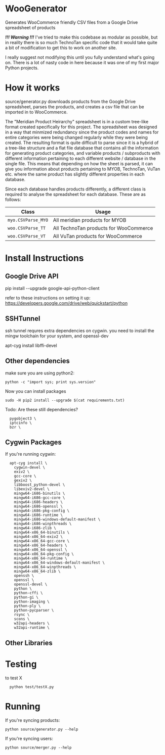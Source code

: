 # WooGenerator

Generates WooCommerce friendly CSV files from a Google Drive spreadsheet of products

***!!! Warning !!!***
I've tried to make this codebase as modular as possible, but in reality there is 
so much TechnoTan specific code that it would take quite a bit of modification 
to get this to work on another site. 

I really suggest not modifying this until you fully understand what's going on. 
There is a lot of nasty code in here because it was one of my first major Python 
projects.

How it works
====
source/generator.py downloads products from the Google Drive spreadsheet, parses the 
products, and creates a csv file that can be imported in to WooCommerce. 

The "Meridian Product Heirarchy" spreadsheet is in a custom tree-like format 
created specifically for this project. The spreadsheet was designed in a way
that minmized redundancy since the product codes and names for entire categories
were being changed regularly while they were being created. The resulting 
format is quite difficult to parse since it is a hybrid of a tree-like structure
and a flat file database that contains all the information for generating product
categories, and variable products / subproducts with different information
pertaining to each different website / database in the single file. This means
that depending on how the sheet is parsed, it can give you information about 
products pertaining to MYOB, TechnoTan, VuTan etc. where the same product has
slightly different properties in each database.

Since each database handles products differently, a different class is required
to analyse the spreadsheet for each database. These are as follows:

| Class | Usage |
| --- | --- |
| `myo.CSVParse_MYO` | All meridian products for MYOB |
| `woo.CSVParse_TT` | All TechnoTan products for WooCommerce | 
| `woo.CSVParse_VT` | All VuTan products for WooCommerce |



Install Instructions
====================

Google Drive API
----------------

pip install --upgrade google-api-python-client

refer to these instructions on setting it up:
https://developers.google.com/drive/web/quickstart/python

SSHTunnel
---------

ssh tunnel requres extra dependencies on cygwin. you need to install the mingw toolchain for your system, and openssl-dev

apt-cyg install libffi-devel


Other dependencies
------------------

make sure you are using python2:

`python -c "import sys; print sys.version"` 

Now you can install packages

`sudo -H pip2 install --upgrade $(cat requirements.txt)`

Todo: Are these still dependencies?
```
  pygobject3 \
  iptcinfo \
  bzr \
```

Cygwin Packages
---------------
If you're running cygwin:

```
  apt-cyg install \
    cygwin-devel \
    exiv2 \
    gcc-core \
    gexiv2 \
    libboost_python-devel \
    libexiv2-devel \
    mingw64-i686-binutils \
    mingw64-i686-gcc-core \
    mingw64-i686-headers \
    mingw64-i686-openssl \
    mingw64-i686-pkg-config \
    mingw64-i686-runtime \
    mingw64-i686-windows-default-manifest \
    mingw64-i686-winpthreads \
    mingw64-i686-zlib \
    mingw64-x86_64-binutils \
    mingw64-x86_64-exiv2 \
    mingw64-x86_64-gcc-core \
    mingw64-x86_64-headers \
    mingw64-x86_64-openssl \
    mingw64-x86_64-pkg-config \
    mingw64-x86_64-runtime \
    mingw64-x86_64-windows-default-manifest \
    mingw64-x86_64-winpthreads \
    mingw64-x86_64-zlib \
    openssh \
    openssl \
    openssl-devel \
    python \
    python-cffi \
    python-gi \
    python-imaging \
    python-ply \
    python-pycparser \
    rsync \
    scons \
    w32api-headers \
    w32api-runtime \
```

Other Libraries
---------------

Testing
====
to test X
```
  python test/testX.py
```

Running
====
If you're syncing products:

`python source/generator.py --help`

If you're syncing users:

`python source/merger.py --help`

